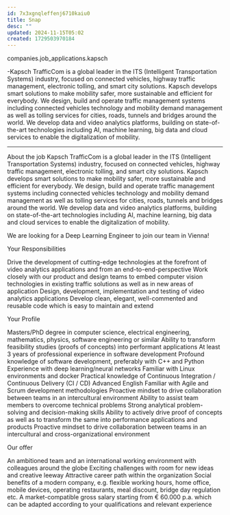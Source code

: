 ```yaml
---
id: 7x3xgnqleffenj6710kaiu0
title: Snap
desc: ""
updated: 2024-11-15T05:02
created: 1729503970184
---
```


companies.job_applications.kapsch


-Kapsch TrafficCom is a global leader in the ITS (Intelligent Transportation Systems) industry, focused on connected vehicles, highway traffic management, electronic tolling, and smart city solutions. Kapsch develops smart solutions to make mobility safer, more sustainable and efficient for everybody. We design, build and operate traffic management systems including connected vehicles technology and mobility demand management as well as tolling services for cities, roads, tunnels and bridges around the world. We develop data and video analytics platforms, building on state-of-the-art technologies including AI, machine learning, big data and cloud services to enable the digitalization of mobility. 



---

About the job
Kapsch TrafficCom is a global leader in the ITS (Intelligent Transportation Systems) industry, focused on connected vehicles, highway traffic management, electronic tolling, and smart city solutions. Kapsch develops smart solutions to make mobility safer, more sustainable and efficient for everybody. We design, build and operate traffic management systems including connected vehicles technology and mobility demand management as well as tolling services for cities, roads, tunnels and bridges around the world. We develop data and video analytics platforms, building on state-of-the-art technologies including AI, machine learning, big data and cloud services to enable the digitalization of mobility. 



We are looking for a Deep Learning Engineer to join our team in Vienna!



Your Responsibilities



Drive the development of cutting-edge technologies at the forefront of video analytics applications and from an end-to-end-perspective
Work closely with our product and design teams to embed computer vision technologies in existing traffic solutions as well as in new areas of application
Design, development, implementation and testing of video analytics applications
Develop clean, elegant, well-commented and reusable code which is easy to maintain and extend


Your Profile



Masters/PhD degree in computer science, electrical engineering, mathematics, physics, software engineering or similar
Ability to transform feasibility studies (proofs of concepts) into performant applications
At least 3 years of professional experience in software development
Profound knowledge of software development, preferably with C++ and Python
Experience with deep learning/neural networks
Familiar with Linux environments and docker
Practical knowledge of Continuous Integration / Continuous Delivery (CI / CD)
Advanced English
Familiar with Agile and Scrum development methodologies
Proactive mindset to drive collaboration between teams in an intercultural environment
Ability to assist team members to overcome technical problems
Strong analytical problem-solving and decision-making skills
Ability to actively drive proof of concepts as well as to transform the same into performance applications and products
Proactive mindset to drive collaboration between teams in an intercultural and cross-organizational environment


Our offer



An ambitioned team and an international working environment with colleagues around the globe
Exciting challenges with room for new ideas and creative leeway
Attractive career path within the organization
Social benefits of a modern company, e.g. flexible working hours, home office, mobile devices, operating restaurants, meal discount, bridge day regulation etc.
A market-compatible gross salary starting from € 60.000 p.a. which can be adapted according to your qualifications and relevant experience